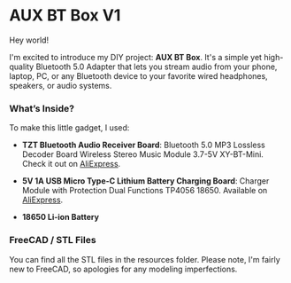 # AUX BT Box V1

Hey world!

I'm excited to introduce my DIY project: **AUX BT Box**. It's a simple yet high-quality Bluetooth 5.0 Adapter that lets you stream audio from your phone, laptop, PC, or any Bluetooth device to your favorite wired headphones, speakers, or audio systems.

### What’s Inside?

To make this little gadget, I used:

- **TZT Bluetooth Audio Receiver Board**: Bluetooth 5.0 MP3 Lossless Decoder Board Wireless Stereo Music Module 3.7-5V XY-BT-Mini. Check it out on [AliExpress](https://www.aliexpress.com/item/1005002231624213.html).

- **5V 1A USB Micro Type-C Lithium Battery Charging Board**: Charger Module with Protection Dual Functions TP4056 18650. Available on [AliExpress](https://www.aliexpress.com/item/1005001961975062.html).

- **18650 Li-ion Battery**

### FreeCAD / STL Files

You can find all the STL files in the resources folder. Please note, I'm fairly new to FreeCAD, so apologies for any modeling imperfections.
